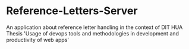 # Reference-Letters-Server
An application about reference letter handling in the context of DIT HUA Thesis 'Usage of devops tools and methodologies in development and productivity of web apps'
